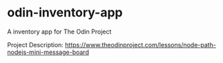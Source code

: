 # odin-inventory-app
A inventory app for The Odin Project

Project Description: https://www.theodinproject.com/lessons/node-path-nodejs-mini-message-board

